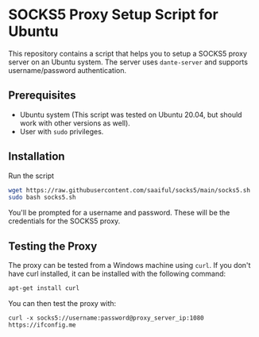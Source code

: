 # SOCKS5 Proxy Setup Script for Ubuntu

This repository contains a script that helps you to setup a SOCKS5 proxy server on an Ubuntu system. The server uses `dante-server` and supports username/password authentication.

## Prerequisites

- Ubuntu system (This script was tested on Ubuntu 20.04, but should work with other versions as well).
- User with `sudo` privileges.

## Installation
Run the script
```bash
wget https://raw.githubusercontent.com/saaiful/socks5/main/socks5.sh
sudo bash socks5.sh
```

You'll be prompted for a username and password. These will be the credentials for the SOCKS5 proxy.


## Testing the Proxy
The proxy can be tested from a Windows machine using `curl`. If you don't have curl installed, it can be installed with the following command:
```bash
apt-get install curl
```

You can then test the proxy with:
```
curl -x socks5://username:password@proxy_server_ip:1080 https://ifconfig.me
```

